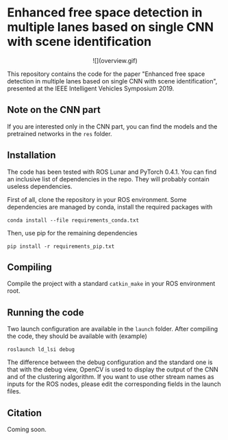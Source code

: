 # Enhanced free space detection in multiple lanes based on single CNN with scene identification
<p align="center">
![](overview.gif)
</p>
This repository contains the code for the paper "Enhanced free space detection in multiple lanes based on single CNN with scene identification", presented at the IEEE Intelligent Vehicles Symposium 2019.

## Note on the CNN part

If you are interested only in the CNN part, you can find the models and the pretrained networks in the `res` folder.

## Installation

The code has been tested with ROS Lunar and PyTorch 0.4.1. You can find an inclusive list of dependencies in the repo. They will probably contain useless dependencies.

First of all, clone the repository in your ROS environment. Some dependencies are managed by conda, install the required packages with
```
conda install --file requirements_conda.txt
```

Then, use pip for the remaining dependencies
```
pip install -r requirements_pip.txt
```

## Compiling

Compile the project with a standard `catkin_make` in your ROS environment root.

## Running the code

Two launch configuration are available in the `launch` folder. After compiling the code, they should be available with (example)

```
roslaunch ld_lsi debug
```

The difference between the debug configuration and the standard one is that with the debug view, OpenCV is used to display the output of the CNN and of the clustering algorithm. If you want to use other stream names as inputs for the ROS nodes, please edit the corresponding fields in the launch files.

## Citation

Coming soon.
